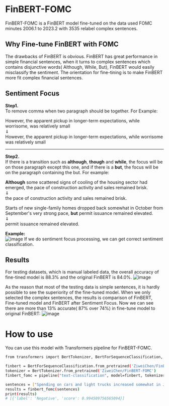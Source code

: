 # FinBERT-FOMC
FinBERT-FOMC is a FinBERT model fine-tuned on the data used FOMC minutes 2006.1 to 2023.2 with 3535 relabel complex sentences.

## Why Fine-tune FinBERT with FOMC
The drawbacks of FinBERT is obvious. FinBERT has great performance in simple financial sentences, when it turns to complex sentences which contains disjunctive words( Although, While, But), FinBERT would easily misclassify the sentiment. The orientation for fine-tining is to make FinBERT more fit complex financial sentences.

## Sentiment Focus

**Step1.**  
To remove comma when two paragraph should be together. For Example: 
 
However, the apparent pickup in longer-term expectations, while worrisome, was relatively small  
⇓  
However, the apparent pickup in longer-term expectations, while worrisome was relatively small 

---
**Step2.**  
If there is a transition such as **although**, **though** and **while**, the focus will be on those paragraph except this one, and if there is a **but**, the focus will be on the paragraph containing the but. For example:

**Although** some scattered signs of cooling of the housing sector had emerged, the pace of construction activity and sales remained brisk.  
⇓  
the pace of construction activity and sales remained brisk.

Starts of new single-family homes dropped back somewhat in October from September's very strong pace, **but** permit issuance remained elevated.   
⇓  
permit issuance remained elevated.

**Example:**  
![image](https://github.com/Incredible88/FinBERT-fine-tuned/assets/60803217/0e0253eb-2927-4ed3-9fc9-18dfb1ddab5e)
If we do sentiment focus processing, we can get correct sentiment classification.

## Results
For testing datasets, which is manual labeled data, the overall accuracy of fine-tined model is 88.3% and the original FinBERT is 84.0%.
![image](https://github.com/Incredible88/FinBERT-fine-tuned/assets/60803217/d19af3a6-7336-4497-8895-841649b4a1d9)

  
As the reason that most of the testing data is simple sentences, it is hardly possible to see the superiority of the fine-tuned model. When we only selected the complex sentences, the results is comparison of FinBERT, Fine-tuned model and FinBERT after Sentiment Focus. Now we can see there are more than 13% accurate( 87% over 74%) in fine-tune model to original FinBERT:
![image](https://github.com/Incredible88/FinBERT-fine-tuned/assets/60803217/367809b5-95d7-4b08-b735-5783b8b17bdd)

# How to use
You can use this model with Transformers pipeline for FinBERT-FOMC.

```bash
from transformers import BertTokenizer, BertForSequenceClassification, pipeline

finbert = BertForSequenceClassification.from_pretrained('ZiweiChen/FinBERT-FOMC',num_labels=3)
tokenizer = BertTokenizer.from_pretrained('ZiweiChen/FinBERT-FOMC')
finbert_fomc = pipeline("text-classification", model=finbert, tokenizer=tokenizer)

sentences = ["Spending on cars and light trucks increased somewhat in July after a lackluster pace in the second quarter but apparently weakened in August"]
results = finbert_fomc(sentences)
print(results)
# [{'label': 'Negative', 'score': 0.994509756565094}]

```

